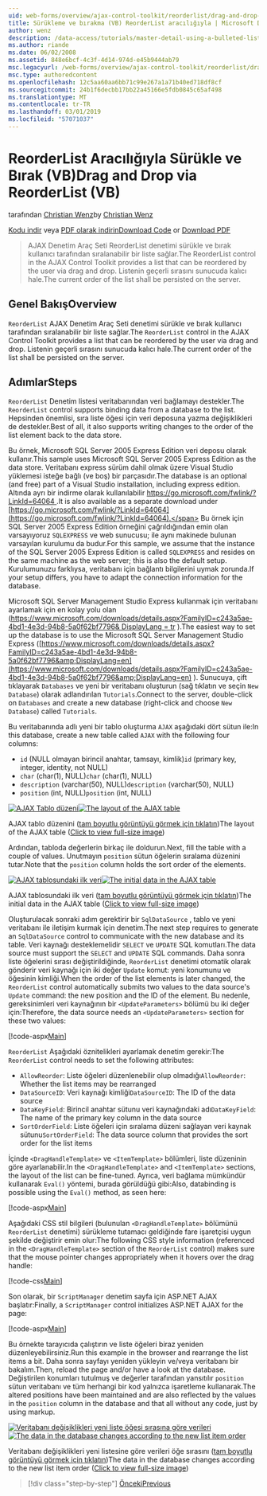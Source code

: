 ```yaml
---
uid: web-forms/overview/ajax-control-toolkit/reorderlist/drag-and-drop-via-reorderlist-vb
title: Sürükleme ve bırakma (VB) ReorderList aracılığıyla | Microsoft Docs
author: wenz
description: /data-access/tutorials/master-detail-using-a-bulleted-list-of-master-records-with-a-details-datalist-vb
ms.author: riande
ms.date: 06/02/2008
ms.assetid: 848e6bcf-4c3f-4d14-974d-e45b9444ab79
msc.legacyurl: /web-forms/overview/ajax-control-toolkit/reorderlist/drag-and-drop-via-reorderlist-vb
msc.type: authoredcontent
ms.openlocfilehash: 12c5aa60aa6bb71c99e267a1a71b40ed718df8cf
ms.sourcegitcommit: 24b1f6decbb17bb22a45166e5fdb0845c65af498
ms.translationtype: MT
ms.contentlocale: tr-TR
ms.lasthandoff: 03/01/2019
ms.locfileid: "57071037"
---
```

<a name="drag-and-drop-via-reorderlist-vb"></a><span data-ttu-id="2f00f-103">ReorderList Aracılığıyla Sürükle ve Bırak (VB)</span><span class="sxs-lookup"><span data-stu-id="2f00f-103">Drag and Drop via ReorderList (VB)</span></span>
====================
<span data-ttu-id="2f00f-104">tarafından [Christian Wenz](https://github.com/wenz)</span><span class="sxs-lookup"><span data-stu-id="2f00f-104">by [Christian Wenz](https://github.com/wenz)</span></span>

<span data-ttu-id="2f00f-105">[Kodu indir](http://download.microsoft.com/download/9/3/f/93f8daea-bebd-4821-833b-95205389c7d0/ReorderList5.vb.zip) veya [PDF olarak indirin](http://download.microsoft.com/download/2/d/c/2dc10e34-6983-41d4-9c08-f78f5387d32b/reorderlist5VB.pdf)</span><span class="sxs-lookup"><span data-stu-id="2f00f-105">[Download Code](http://download.microsoft.com/download/9/3/f/93f8daea-bebd-4821-833b-95205389c7d0/ReorderList5.vb.zip) or [Download PDF](http://download.microsoft.com/download/2/d/c/2dc10e34-6983-41d4-9c08-f78f5387d32b/reorderlist5VB.pdf)</span></span>

> <span data-ttu-id="2f00f-106">AJAX Denetim Araç Seti ReorderList denetimi sürükle ve bırak kullanıcı tarafından sıralanabilir bir liste sağlar.</span><span class="sxs-lookup"><span data-stu-id="2f00f-106">The ReorderList control in the AJAX Control Toolkit provides a list that can be reordered by the user via drag and drop.</span></span> <span data-ttu-id="2f00f-107">Listenin geçerli sırasını sunucuda kalıcı hale.</span><span class="sxs-lookup"><span data-stu-id="2f00f-107">The current order of the list shall be persisted on the server.</span></span>


## <a name="overview"></a><span data-ttu-id="2f00f-108">Genel Bakış</span><span class="sxs-lookup"><span data-stu-id="2f00f-108">Overview</span></span>

<span data-ttu-id="2f00f-109">`ReorderList` AJAX Denetim Araç Seti denetimi sürükle ve bırak kullanıcı tarafından sıralanabilir bir liste sağlar.</span><span class="sxs-lookup"><span data-stu-id="2f00f-109">The `ReorderList` control in the AJAX Control Toolkit provides a list that can be reordered by the user via drag and drop.</span></span> <span data-ttu-id="2f00f-110">Listenin geçerli sırasını sunucuda kalıcı hale.</span><span class="sxs-lookup"><span data-stu-id="2f00f-110">The current order of the list shall be persisted on the server.</span></span>

## <a name="steps"></a><span data-ttu-id="2f00f-111">Adımlar</span><span class="sxs-lookup"><span data-stu-id="2f00f-111">Steps</span></span>

<span data-ttu-id="2f00f-112">`ReorderList` Denetim listesi veritabanından veri bağlamayı destekler.</span><span class="sxs-lookup"><span data-stu-id="2f00f-112">The `ReorderList` control supports binding data from a database to the list.</span></span> <span data-ttu-id="2f00f-113">Hepsinden önemlisi, sıra liste öğesi için veri deposuna yazma değişiklikleri de destekler.</span><span class="sxs-lookup"><span data-stu-id="2f00f-113">Best of all, it also supports writing changes to the order of the list element back to the data store.</span></span>

<span data-ttu-id="2f00f-114">Bu örnek, Microsoft SQL Server 2005 Express Edition veri deposu olarak kullanır.</span><span class="sxs-lookup"><span data-stu-id="2f00f-114">This sample uses Microsoft SQL Server 2005 Express Edition as the data store.</span></span> <span data-ttu-id="2f00f-115">Veritabanı express sürüm dahil olmak üzere Visual Studio yüklemesi isteğe bağlı (ve boş) bir parçasıdır.</span><span class="sxs-lookup"><span data-stu-id="2f00f-115">The database is an optional (and free) part of a Visual Studio installation, including express edition.</span></span> <span data-ttu-id="2f00f-116">Altında ayrı bir indirme olarak kullanılabilir [ https://go.microsoft.com/fwlink/?LinkId=64064 ](https://go.microsoft.com/fwlink/?LinkId=64064).</span><span class="sxs-lookup"><span data-stu-id="2f00f-116">It is also available as a separate download under [https://go.microsoft.com/fwlink/?LinkId=64064](https://go.microsoft.com/fwlink/?LinkId=64064).</span></span> <span data-ttu-id="2f00f-117">Bu örnek için SQL Server 2005 Express Edition örneğini çağrıldığından emin olan varsayıyoruz `SQLEXPRESS` ve web sunucusu; ile aynı makinede bulunan varsayılan kurulumu da budur.</span><span class="sxs-lookup"><span data-stu-id="2f00f-117">For this sample, we assume that the instance of the SQL Server 2005 Express Edition is called `SQLEXPRESS` and resides on the same machine as the web server; this is also the default setup.</span></span> <span data-ttu-id="2f00f-118">Kurulumunuzu farklıysa, veritabanı için bağlantı bilgilerini uymak zorunda.</span><span class="sxs-lookup"><span data-stu-id="2f00f-118">If your setup differs, you have to adapt the connection information for the database.</span></span>

<span data-ttu-id="2f00f-119">Microsoft SQL Server Management Studio Express kullanmak için veritabanı ayarlamak için en kolay yolu olan ([https://www.microsoft.com/downloads/details.aspx?FamilyID=c243a5ae-4bd1-4e3d-94b8-5a0f62bf7796&amp; DisplayLang = tr](https://www.microsoft.com/downloads/details.aspx?FamilyID=c243a5ae-4bd1-4e3d-94b8-5a0f62bf7796&amp;DisplayLang=en) ).</span><span class="sxs-lookup"><span data-stu-id="2f00f-119">The easiest way to set up the database is to use the Microsoft SQL Server Management Studio Express ([https://www.microsoft.com/downloads/details.aspx?FamilyID=c243a5ae-4bd1-4e3d-94b8-5a0f62bf7796&amp;DisplayLang=en](https://www.microsoft.com/downloads/details.aspx?FamilyID=c243a5ae-4bd1-4e3d-94b8-5a0f62bf7796&amp;DisplayLang=en) ).</span></span> <span data-ttu-id="2f00f-120">Sunucuya, çift tıklayarak `Databases` ve yeni bir veritabanı oluşturun (sağ tıklatın ve seçin `New Database`) olarak adlandırılan `Tutorials`.</span><span class="sxs-lookup"><span data-stu-id="2f00f-120">Connect to the server, double-click on `Databases` and create a new database (right-click and choose `New Database`) called `Tutorials`.</span></span>

<span data-ttu-id="2f00f-121">Bu veritabanında adlı yeni bir tablo oluşturma `AJAX` aşağıdaki dört sütun ile:</span><span class="sxs-lookup"><span data-stu-id="2f00f-121">In this database, create a new table called `AJAX` with the following four columns:</span></span>

- <span data-ttu-id="2f00f-122">`id` (NULL olmayan birincil anahtar, tamsayı, kimlik)</span><span class="sxs-lookup"><span data-stu-id="2f00f-122">`id` (primary key, integer, identity, not NULL)</span></span>
- <span data-ttu-id="2f00f-123">`char` (char(1), NULL)</span><span class="sxs-lookup"><span data-stu-id="2f00f-123">`char` (char(1), NULL)</span></span>
- <span data-ttu-id="2f00f-124">`description` (varchar(50), NULL)</span><span class="sxs-lookup"><span data-stu-id="2f00f-124">`description` (varchar(50), NULL)</span></span>
- <span data-ttu-id="2f00f-125">`position` (int, NULL)</span><span class="sxs-lookup"><span data-stu-id="2f00f-125">`position` (int, NULL)</span></span>


<span data-ttu-id="2f00f-126">[![AJAX Tablo düzeni](drag-and-drop-via-reorderlist-vb/_static/image2.png)](drag-and-drop-via-reorderlist-vb/_static/image1.png)</span><span class="sxs-lookup"><span data-stu-id="2f00f-126">[![The layout of the AJAX table](drag-and-drop-via-reorderlist-vb/_static/image2.png)](drag-and-drop-via-reorderlist-vb/_static/image1.png)</span></span>

<span data-ttu-id="2f00f-127">AJAX tablo düzenini ([tam boyutlu görüntüyü görmek için tıklatın](drag-and-drop-via-reorderlist-vb/_static/image3.png))</span><span class="sxs-lookup"><span data-stu-id="2f00f-127">The layout of the AJAX table ([Click to view full-size image](drag-and-drop-via-reorderlist-vb/_static/image3.png))</span></span>


<span data-ttu-id="2f00f-128">Ardından, tabloda değerlerin birkaç ile doldurun.</span><span class="sxs-lookup"><span data-stu-id="2f00f-128">Next, fill the table with a couple of values.</span></span> <span data-ttu-id="2f00f-129">Unutmayın `position` sütun öğelerin sıralama düzenini tutar.</span><span class="sxs-lookup"><span data-stu-id="2f00f-129">Note that the `position` column holds the sort order of the elements.</span></span>


<span data-ttu-id="2f00f-130">[![AJAX tablosundaki ilk veri](drag-and-drop-via-reorderlist-vb/_static/image5.png)](drag-and-drop-via-reorderlist-vb/_static/image4.png)</span><span class="sxs-lookup"><span data-stu-id="2f00f-130">[![The initial data in the AJAX table](drag-and-drop-via-reorderlist-vb/_static/image5.png)](drag-and-drop-via-reorderlist-vb/_static/image4.png)</span></span>

<span data-ttu-id="2f00f-131">AJAX tablosundaki ilk veri ([tam boyutlu görüntüyü görmek için tıklatın](drag-and-drop-via-reorderlist-vb/_static/image6.png))</span><span class="sxs-lookup"><span data-stu-id="2f00f-131">The initial data in the AJAX table ([Click to view full-size image](drag-and-drop-via-reorderlist-vb/_static/image6.png))</span></span>


<span data-ttu-id="2f00f-132">Oluşturulacak sonraki adım gerektirir bir `SqlDataSource` , tablo ve yeni veritabanı ile iletişim kurmak için denetim.</span><span class="sxs-lookup"><span data-stu-id="2f00f-132">The next step requires to generate an `SqlDataSource` control to communicate with the new database and its table.</span></span> <span data-ttu-id="2f00f-133">Veri kaynağı desteklemelidir `SELECT` ve `UPDATE` SQL komutları.</span><span class="sxs-lookup"><span data-stu-id="2f00f-133">The data source must support the `SELECT` and `UPDATE` SQL commands.</span></span> <span data-ttu-id="2f00f-134">Daha sonra liste öğelerini sırası değiştirildiğinde, `ReorderList` denetimi otomatik olarak gönderir veri kaynağı için iki değer `Update` komut: yeni konumunu ve öğesinin kimliği.</span><span class="sxs-lookup"><span data-stu-id="2f00f-134">When the order of the list elements is later changed, the `ReorderList` control automatically submits two values to the data source's `Update` command: the new position and the ID of the element.</span></span> <span data-ttu-id="2f00f-135">Bu nedenle, gereksinimleri veri kaynağının bir `<UpdateParameters>` bölümü bu iki değer için:</span><span class="sxs-lookup"><span data-stu-id="2f00f-135">Therefore, the data source needs an `<UpdateParameters>` section for these two values:</span></span>

[!code-aspx[Main](drag-and-drop-via-reorderlist-vb/samples/sample1.aspx)]

<span data-ttu-id="2f00f-136">`ReorderList` Aşağıdaki öznitelikleri ayarlamak denetim gerekir:</span><span class="sxs-lookup"><span data-stu-id="2f00f-136">The `ReorderList` control needs to set the following attributes:</span></span>

- <span data-ttu-id="2f00f-137">`AllowReorder`: Liste öğeleri düzenlenebilir olup olmadığı</span><span class="sxs-lookup"><span data-stu-id="2f00f-137">`AllowReorder`: Whether the list items may be rearranged</span></span>
- <span data-ttu-id="2f00f-138">`DataSourceID`: Veri kaynağı kimliği</span><span class="sxs-lookup"><span data-stu-id="2f00f-138">`DataSourceID`: The ID of the data source</span></span>
- <span data-ttu-id="2f00f-139">`DataKeyField`: Birincil anahtar sütunu veri kaynağındaki adı</span><span class="sxs-lookup"><span data-stu-id="2f00f-139">`DataKeyField`: The name of the primary key column in the data source</span></span>
- <span data-ttu-id="2f00f-140">`SortOrderField`: Liste öğeleri için sıralama düzeni sağlayan veri kaynak sütunu</span><span class="sxs-lookup"><span data-stu-id="2f00f-140">`SortOrderField`: The data source column that provides the sort order for the list items</span></span>

<span data-ttu-id="2f00f-141">İçinde `<DragHandleTemplate>` ve `<ItemTemplate>` bölümleri, liste düzeninin göre ayarlanabilir.</span><span class="sxs-lookup"><span data-stu-id="2f00f-141">In the `<DragHandleTemplate>` and `<ItemTemplate>` sections, the layout of the list can be fine-tuned.</span></span> <span data-ttu-id="2f00f-142">Ayrıca, veri bağlama mümkündür kullanarak `Eval()` yöntemi, burada görüldüğü gibi:</span><span class="sxs-lookup"><span data-stu-id="2f00f-142">Also, databinding is possible using the `Eval()` method, as seen here:</span></span>

[!code-aspx[Main](drag-and-drop-via-reorderlist-vb/samples/sample2.aspx)]

<span data-ttu-id="2f00f-143">Aşağıdaki CSS stil bilgileri (bulunulan `<DragHandleTemplate>` bölümünü `ReorderList` denetimi) sürükleme tutamacı geldiğinde fare işaretçisi uygun şekilde değiştirir emin olur:</span><span class="sxs-lookup"><span data-stu-id="2f00f-143">The following CSS style information (referenced in the `<DragHandleTemplate>` section of the `ReorderList` control) makes sure that the mouse pointer changes appropriately when it hovers over the drag handle:</span></span>

[!code-css[Main](drag-and-drop-via-reorderlist-vb/samples/sample3.css)]

<span data-ttu-id="2f00f-144">Son olarak, bir `ScriptManager` denetim sayfa için ASP.NET AJAX başlatır:</span><span class="sxs-lookup"><span data-stu-id="2f00f-144">Finally, a `ScriptManager` control initializes ASP.NET AJAX for the page:</span></span>

[!code-aspx[Main](drag-and-drop-via-reorderlist-vb/samples/sample4.aspx)]

<span data-ttu-id="2f00f-145">Bu örnekte tarayıcıda çalıştırın ve liste öğeleri biraz yeniden düzenleyebilirsiniz.</span><span class="sxs-lookup"><span data-stu-id="2f00f-145">Run this example in the browser and rearrange the list items a bit.</span></span> <span data-ttu-id="2f00f-146">Daha sonra sayfayı yeniden yükleyin ve/veya veritabanı bir bakalım.</span><span class="sxs-lookup"><span data-stu-id="2f00f-146">Then, reload the page and/or have a look at the database.</span></span> <span data-ttu-id="2f00f-147">Değiştirilen konumları tutulmuş ve değerler tarafından yansıtılır `position` sütun veritabanı ve tüm herhangi bir kod yalnızca işaretleme kullanarak.</span><span class="sxs-lookup"><span data-stu-id="2f00f-147">The altered positions have been maintained and are also reflected by the values in the `position` column in the database and that all without any code, just by using markup.</span></span>


<span data-ttu-id="2f00f-148">[![Veritabanı değişiklikleri yeni liste öğesi sırasına göre verileri](drag-and-drop-via-reorderlist-vb/_static/image8.png)](drag-and-drop-via-reorderlist-vb/_static/image7.png)</span><span class="sxs-lookup"><span data-stu-id="2f00f-148">[![The data in the database changes according to the new list item order](drag-and-drop-via-reorderlist-vb/_static/image8.png)](drag-and-drop-via-reorderlist-vb/_static/image7.png)</span></span>

<span data-ttu-id="2f00f-149">Veritabanı değişiklikleri yeni listesine göre verileri öğe sırasını ([tam boyutlu görüntüyü görmek için tıklatın](drag-and-drop-via-reorderlist-vb/_static/image9.png))</span><span class="sxs-lookup"><span data-stu-id="2f00f-149">The data in the database changes according to the new list item order ([Click to view full-size image](drag-and-drop-via-reorderlist-vb/_static/image9.png))</span></span>

> [!div class="step-by-step"]
> [<span data-ttu-id="2f00f-150">Önceki</span><span class="sxs-lookup"><span data-stu-id="2f00f-150">Previous</span></span>](using-postbacks-with-reorderlist-vb.md)
